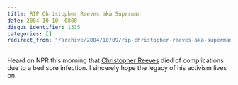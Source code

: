 ```yaml
---
title: RIP Christopher Reeves aka Superman
date: 2004-10-10 -0800
disqus_identifier: 1335
categories: []
redirect_from: "/archive/2004/10/09/rip-christopher-reeves-aka-superman.aspx/"
---
```


Heard on NPR this morning that [Christopher
Reeves](http://www.imdb.com/name/nm0001659/) died of complications due
to a bed sore infection. I sincerely hope the legacy of his activism
lives on.

